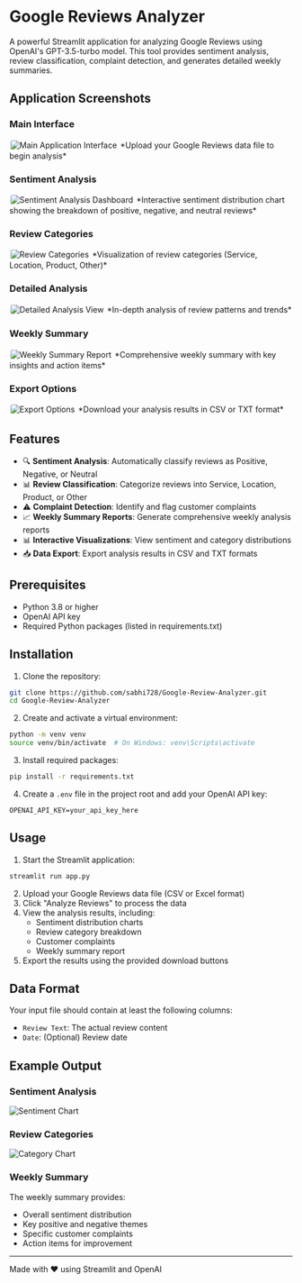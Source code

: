 # Google Reviews Analyzer

A powerful Streamlit application for analyzing Google Reviews using OpenAI's GPT-3.5-turbo model. This tool provides sentiment analysis, review classification, complaint detection, and generates detailed weekly summaries.

## Application Screenshots

### Main Interface
<img src="image/upload.png" alt="Main Application Interface" style="border: 2px solid white; border-radius: 5px; box-shadow: 0 0 10px rgba(255,255,255,0.5);"/>
*Upload your Google Reviews data file to begin analysis*

### Sentiment Analysis
<img src="image/Sentiment.png" alt="Sentiment Analysis Dashboard" style="border: 2px solid white; border-radius: 5px; box-shadow: 0 0 10px rgba(255,255,255,0.5);"/>
*Interactive sentiment distribution chart showing the breakdown of positive, negative, and neutral reviews*

### Review Categories
<img src="image/1.png" alt="Review Categories" style="border: 2px solid white; border-radius: 5px; box-shadow: 0 0 10px rgba(255,255,255,0.5);"/>
*Visualization of review categories (Service, Location, Product, Other)*

### Detailed Analysis
<img src="image/2.png" alt="Detailed Analysis View" style="border: 2px solid white; border-radius: 5px; box-shadow: 0 0 10px rgba(255,255,255,0.5);"/>
*In-depth analysis of review patterns and trends*

### Weekly Summary
<img src="image/3.png" alt="Weekly Summary Report" style="border: 2px solid white; border-radius: 5px; box-shadow: 0 0 10px rgba(255,255,255,0.5);"/>
*Comprehensive weekly summary with key insights and action items*

### Export Options
<img src="image/4.png" alt="Export Options" style="border: 2px solid white; border-radius: 5px; box-shadow: 0 0 10px rgba(255,255,255,0.5);"/>
*Download your analysis results in CSV or TXT format*

## Features

- 🔍 **Sentiment Analysis**: Automatically classify reviews as Positive, Negative, or Neutral
- 📊 **Review Classification**: Categorize reviews into Service, Location, Product, or Other
- ⚠️ **Complaint Detection**: Identify and flag customer complaints
- 📈 **Weekly Summary Reports**: Generate comprehensive weekly analysis reports
- 📊 **Interactive Visualizations**: View sentiment and category distributions
- 📥 **Data Export**: Export analysis results in CSV and TXT formats

## Prerequisites

- Python 3.8 or higher
- OpenAI API key
- Required Python packages (listed in requirements.txt)

## Installation

1. Clone the repository:
```bash
git clone https://github.com/sabhi728/Google-Review-Analyzer.git
cd Google-Review-Analyzer
```

2. Create and activate a virtual environment:
```bash
python -m venv venv
source venv/bin/activate  # On Windows: venv\Scripts\activate
```

3. Install required packages:
```bash
pip install -r requirements.txt
```

4. Create a `.env` file in the project root and add your OpenAI API key:
```
OPENAI_API_KEY=your_api_key_here
```

## Usage

1. Start the Streamlit application:
```bash
streamlit run app.py
```

2. Upload your Google Reviews data file (CSV or Excel format)
3. Click "Analyze Reviews" to process the data
4. View the analysis results, including:
   - Sentiment distribution charts
   - Review category breakdown
   - Customer complaints
   - Weekly summary report
5. Export the results using the provided download buttons

## Data Format

Your input file should contain at least the following columns:
- `Review Text`: The actual review content
- `Date`: (Optional) Review date

## Example Output

### Sentiment Analysis
![Sentiment Chart](image/Sentiment.png)

### Review Categories
![Category Chart](image/4.png)

### Weekly Summary
The weekly summary provides:
- Overall sentiment distribution
- Key positive and negative themes
- Specific customer complaints
- Action items for improvement



---

Made with ❤️ using Streamlit and OpenAI 
